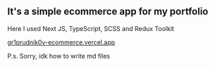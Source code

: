 ## It's a simple ecommerce app for my portfolio

Here I used Next JS, TypeScript, SCSS and Redux Toolkit

[gr1prudnik0v-ecommerce.vercel.app](https://gr1prudnik0v-ecommerce.vercel.app)

P.s. Sorry, idk  how to write md files
